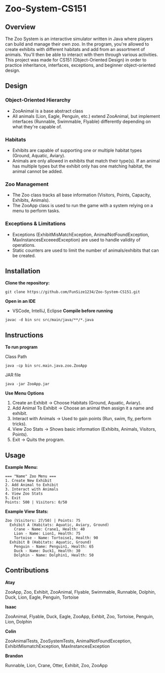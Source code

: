 # Zoo-System-CS151

## Overview

The Zoo System is an interactive simulator written in Java where players can build and manage their own zoo. In the program, you're allowed to create exhibits with different habitats and add from an assortment of animals. You'll then be able to interact with them through various activities. This project was made for CS151 (Object-Oriented Design) in order to practice inheritance, interfaces, exceptions, and beginner object-oriented design. 
  
## Design

### Object-Oriented Hierarchy
- ZooAnimal is a base abstract class
- All animals (Lion, Eagle, Penguin, etc.) extend ZooAnimal, but implement interfaces (Runnable, Swimmable, Flyable) differently depending on what they're capable of.
  
### Habitats
- Exhibits are capable of supporting one or multiple habitat types (Ground, Aquatic, Aviary).
- Animals are only allowed in exhibits that match their type(s). If an animal has multiple types but the exhibit only has one matching habitat, the animal cannot be added.
  
### Zoo Management
- The Zoo class tracks all base information (Visitors, Points, Capacity, Exhibits, Animals).
- The ZooApp class is used to run the game with a system relying on a menu to perform tasks.
  
### Exceptions & Limitations
- Exceptions (ExhibitMisMatchException, AnimalNotFoundException, MaxInstancesExceeedException) are used to handle validity of operations.
- Static counters are used to limit the number of animals/exhibits that can be created.

## Installation 

**Clone the repository:**
```
git clone https://github.com/FunSize1234/Zoo-System-CS151.git
```
**Open in an IDE**
- VSCode, IntelliJ, Eclipse
**Compile before running**
```
javac -d bin src src/main/java/**/*.java
```

## Instructions

**To run program**

Class Path
```
java -cp bin src.main.java.zoo.ZooApp
```
JAR file
```
java -jar ZooApp.jar
```
**Use Menu Options**
 1. Create an Exhibit -> Choose Habitats (Ground, Aquatic, Aviary).
 2. Add Animal To Exhibit -> Choose an animal then assign it a name and exhibit.
 3. Interact with Animals -> Used to gain points (Run, swim, fly, perform tricks).
 4. View Zoo Stats -> Shows basic information (Exhibits, Animals, Visitors, Points).
 5. Exit -> Quits the program.

## Usage

**Example Menu:**
```
=== "Name" Zoo Menu ===
1. Create New Exhibit
2. Add Animal to Exhibit
3. Interact with Animals
4. View Zoo Stats
5. Exit
Points: 500 | Visitors: 0/50
```
**Example View Stats:**
```
Zoo (Visitors: 27/50) | Points: 75
  Exhibit A (Habitats: Aquatic, Aviary, Ground)
    Crane - Name: Crane1, Health: 40
    Lion - Name: Lion1, Health: 75
    Tortoise - Name: Tortoise1, Health: 90
  Exhibit B (Habitats: Aquatic, Ground)
    Penguin - Name: Penguin1, Health: 65
    Duck - Name: Duck1, Health: 30
    Dolphin - Name: Dolphin1, Health: 50
```

## Contributions

**Atay**

ZooApp, Zoo, Exhibit, ZooAnimal, Flyable, Swimmable, Runnable, Dolphin, Duck, Lion, Eagle, Penguin, Tortoise

**Isaac**

ZooAnimal, Flyable, Duck, Eagle, ZooApp, Exhbit, Zoo, Tortoise, Penguin, Lion, Dolphin

**Colin**

ZooAnimalTests, ZooSystemTests, AnimalNotFoundException, ExhibitMismatchException, MaxInstancesException


**Brandon**

Runnable, Lion, Crane, Otter, Exhibit, Zoo, ZooApp

